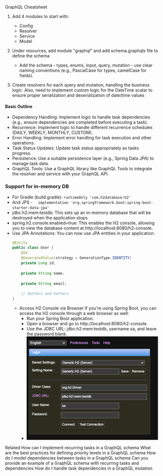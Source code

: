 GraphQL Cheatsheet

1. Add 4 modules to start with:
   * Config
   * Resolver
   * Service
   * Model
   
2. Under resources, add module "graphql" and add schema.graphqls file to define the schema
   * Add the schema - types, enums, input, query, mutation - use clear naming conventions (e.g., PascalCase for types, camelCase for fields).

3. Create resolvers for each query and mutation, handling the business logic. Also, need to implement custom logic for the DateTime scalar to ensure proper serialization and deserialization of date/time values




#### Basic Outline

- Dependency Handling: Implement logic to handle task dependencies (e.g., ensure dependencies are completed before executing a task).
- Recurrence: Implement logic to handle different recurrence schedules (DAILY, WEEKLY, MONTHLY, CUSTOM).
- Error Handling: Implement error handling for task execution and other operations.
- Task Status Updates: Update task status appropriately as tasks progress.
- Persistence: Use a suitable persistence layer (e.g., Spring Data JPA) to manage task data.
- GraphQL Tools: Use a GraphQL library like GraphQL Tools to integrate the resolver and service with your GraphQL API.

### Support for in-memory DB
   - For Gradle (build.gradle): `runtimeOnly 'com.h2database:h2'`
   - And JPS - `  implementation 'org.springframework.boot:spring-boot-starter-data-jpa'`
   - jdbc:h2:mem:testdb: This sets up an in-memory database that will be destroyed when the application stops.
   - spring.h2.console.enabled=true: This enables the H2 console, allowing you to view the database content at http://localhost:8080/h2-console.
   - Use JPA Annotations: You can now use JPA entities in your application.
      ```java
      @Entity
      public class User {
          @Id
          @GeneratedValue(strategy = GenerationType.IDENTITY)
          private Long id;
          
          private String name;
          
          private String email;
      
          // Getters and Setters
      }
      ```
     - Access H2 Console via Browser
       If you're using Spring Boot, you can access the H2 console through a web browser as well:
         - Run your Spring Boot application.
         - Open a browser and go to http://localhost:8080/h2-console.
         - Use the JDBC URL: jdbc:h2:mem:testdb, username sa, and leave the password blank.
         - ![img.png](img.png)
     

Related
How can I implement recurring tasks in a GraphQL schema
What are the best practices for defining priority levels in a GraphQL schema
How do I model dependencies between tasks in a GraphQL schema
Can you provide an example of a GraphQL schema with recurring tasks and dependencies
How do I handle task dependencies in a GraphQL mutation
